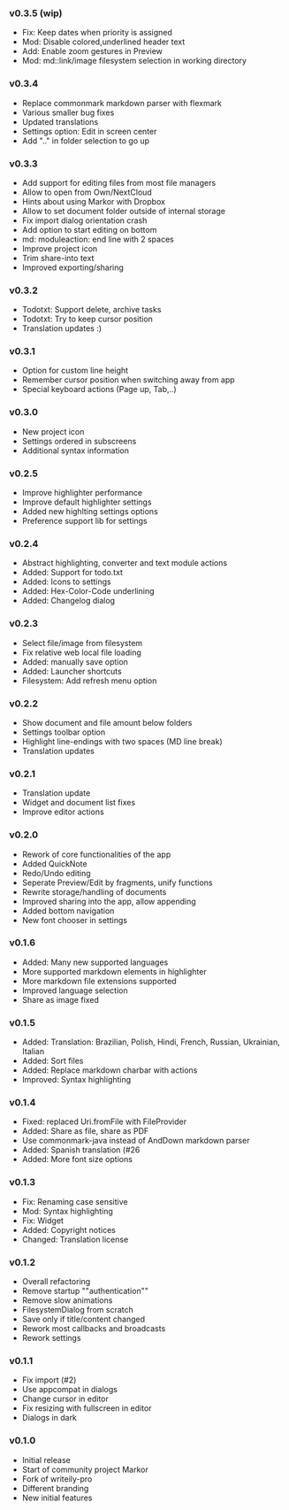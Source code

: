 ### v0.3.5 (wip)
- Fix: Keep dates when priority is assigned
- Mod: Disable colored,underlined header text
- Add: Enable zoom gestures in Preview
- Mod: md::link/image filesystem selection in working directory

### v0.3.4
- Replace commonmark markdown parser with flexmark
- Various smaller bug fixes
- Updated translations
- Settings option: Edit in screen center
- Add ".." in folder selection to go up

### v0.3.3
- Add support for editing files from most file managers
- Allow to open from Own/NextCloud
- Hints about using Markor with Dropbox
- Allow to set document folder outside of internal storage
- Fix import dialog orientation crash
- Add option to start editing on bottom
- md: moduleaction: end line with 2 spaces
- Improve project icon
- Trim share-into text
- Improved exporting/sharing


### v0.3.2
- Todotxt: Support delete, archive tasks
- Todotxt: Try to keep cursor position
- Translation updates :)

### v0.3.1
- Option for custom line height
- Remember cursor position when switching away from app
- Special keyboard actions (Page up, Tab,..)

### v0.3.0
- New project icon
- Settings ordered in subscreens
- Additional syntax information

### v0.2.5
- Improve highlighter performance
- Improve default highlighter settings
- Added new highlting settings options
- Preference support lib for settings

### v0.2.4
- Abstract highlighting, converter and text module actions
- Added: Support for todo.txt
- Added: Icons to settings
- Added: Hex-Color-Code underlining
- Added: Changelog dialog

### v0.2.3
- Select  file/image from filesystem
- Fix relative web local file loading
- Added: manually save option
- Added: Launcher shortcuts
- Filesystem: Add refresh menu option

### v0.2.2
- Show document and file amount below folders
- Settings toolbar option
- Highlight line-endings with two spaces (MD line break)
- Translation updates

### v0.2.1
- Translation update
- Widget and document list fixes
- Improve editor actions

### v0.2.0
- Rework of core functionalities of the app
- Added QuickNote
- Redo/Undo editing
- Seperate Preview/Edit by fragments, unify functions
- Rewrite storage/handling of documents
- Improved sharing into the app, allow appending
- Added bottom navigation
- New font chooser in settings

### v0.1.6
- Added: Many new supported languages
- More supported markdown elements in highlighter
- More markdown file extensions supported
- Improved language selection
- Share as image fixed


### v0.1.5
- Added: Translation: Brazilian, Polish, Hindi, French, Russian, Ukrainian, Italian
- Added: Sort files
- Added: Replace markdown charbar with actions
- Improved: Syntax highlighting

### v0.1.4
- Fixed: replaced Uri.fromFile with FileProvider
- Added: Share as file, share as PDF
- Use commonmark-java instead of AndDown markdown parser
- Added: Spanish translation (#26
- Added: More font size options

### v0.1.3
- Fix: Renaming case sensitive
- Mod: Syntax highlighting
- Fix: Widget
- Added: Copyright notices
- Changed: Translation license

### v0.1.2
- Overall refactoring
- Remove startup ""authentication""
- Remove slow animations
- FilesystemDialog from scratch
- Save only if title/content changed
- Rework most callbacks and broadcasts
- Rework settings

### v0.1.1
- Fix import (#2)
- Use appcompat in dialogs
- Change cursor in editor
- Fix resizing with fullscreen in editor
- Dialogs in dark

### v0.1.0
- Initial release
- Start of community project Markor
- Fork of writeily-pro
- Different branding
- New initial features
